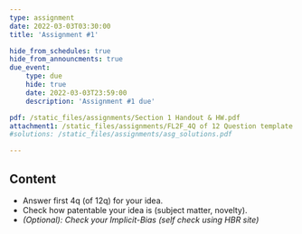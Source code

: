 ```yaml
---
type: assignment
date: 2022-03-03T03:30:00
title: 'Assignment #1'

hide_from_schedules: true
hide_from_announcments: true
due_event:
    type: due
    hide: true
    date: 2022-03-03T23:59:00
    description: 'Assignment #1 due'

pdf: /static_files/assignments/Section 1 Handout & HW.pdf
attachment1: /static_files/assignments/FL2F_4Q of 12 Question template.pptx
#solutions: /static_files/assignments/asg_solutions.pdf

---
```

## Content
- Answer first 4q (of 12q) for your idea.
- Check how patentable your idea is (subject matter, novelty).
- *(Optional): Check your Implicit-Bias (self check using HBR site)*



